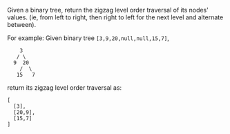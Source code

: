 Given a binary tree, return the zigzag level order traversal of its nodes' values. (ie, from left to right, then right to left for the next level and alternate between).

For example:
Given binary tree `[3,9,20,null,null,15,7]`,
```
    3
   / \
  9  20
    /  \
   15   7
   ```
return its zigzag level order traversal as:
```
[
  [3],
  [20,9],
  [15,7]
]
```
